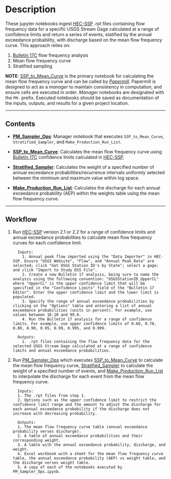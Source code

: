 # Description
These jupyter notebooks ingest [HEC-SSP](https://www.hec.usace.army.mil/software/hec-ssp/) .rpt files containing flow frequency data for a specific USGS Stream Gage calculated at a range of confidence limits and return a series of events, statified by the annual exceedance probability, with discharge based on the mean flow frequency curve. This approach relies on:
   1. [Bulletin 17C](https://pubs.usgs.gov/tm/04/b05/tm4b5.pdf) flow frequency analysis
   2. Mean flow frequency curve
   3. Stratified sampling
   


__NOTE__: [SSP_to_Mean_Curve](SSP_to_Mean_Curve.ipynb) is the primary notebook for calculating the mean flow frequency curve and can be called by [*Papermill*](https://pypi.org/project/papermill/). Papermill is designed to act as a *manager* to maintain consistency in computation, and ensure cells are executed in order. *Manager* notebooks are designated with the `PM-` prefix. Executed notebooks should be saved as documentation of the inputs, outputs, and results for a given project location.

---

## Contents
- [__PM_Sampler_Ops__](PM_Sampler_Ops.ipynb):  Manager notebook that executes `SSP_to_Mean_Curve`, `Stratified_Sampler`, and `Make_Production_Run_List`.

- [__SSP_to_Mean_Curve__](SSP_to_Mean_Curve.ipynb): Calculates the mean flow frequency curve using [Bulletin 17C](https://pubs.usgs.gov/tm/04/b05/tm4b5.pdf) confidence limits calculated in [HEC-SSP](https://www.hec.usace.army.mil/software/hec-ssp/).

- [__Stratified_Sampler__](Stratified_Sampler.ipynb): Calculates the weight of a specified number of annual exceedance probabilities/recurrence intervals uniformly selected between the minimum and maximum value within log space.

- [__Make_Production_Run_List__](Make_Production_Run_List.ipynb): Calculates the discharge for each annual exceedance probability (AEP) within the weights table using the mean flow frequency curve.

---

## Workflow

1. Run [HEC-SSP](https://www.hec.usace.army.mil/software/hec-ssp/) version 2.1 or 2.2 for a range of confidence limits and annual exceedance probabilities to calculate mean flow frequency curves for each confidence limit.

    ```
      Inputs:
        1. Annual peak flow imported using the "Data Importer" in HEC-SSP. Ensure "USGS Website", "Flow", and "Annual Peak Data" are selected; click "Get USGS Station ID's by State"; select a gage; and click "Import to Study DSS File".
        2. Create a new Bulletin 17 analysis, being sure to name the analysis using the following convention: "USGSStationID_UpperCL" where "UpperCL" is the upper confidence limit that will be specified in the "Confidence Limits" field of the "Bulletin 17 Editor". Enter the upper confidence limit and the lower limit is populated. 
        3. Specify the range of annual exceedance probabilities by clicking on the "Options" table and entering a list of annual exceedance probabilities (units in percent). For example, use values between 1E-10 and 99.0.
        4. Run the Bulletin 17 analysis for a range of confidence limits. For example, use upper confidence limits of 0.60, 0.70, 0.80, 0.90, 0.95, 0.99, 0.995, and 0.999.
        
      Outputs:
        1. .rpt files containing the flow frequency data for the selected USGS Stream Gage calculated at a range of confidence limits and annual exceedance probabilities.
    ```
    
    
2. Run [PM_Sampler_Ops](PM_Sampler_Ops.ipynb) which executes [SSP_to_Mean_Curve](SSP_to_Mean_Curve.ipynb) to calculate the mean flow frequency curve, [Stratified_Sampler](Stratified_Sampler.ipynb) to calculate the weight of a specified number of events, and [Make_Production_Run_List](Make_Production_Run_List.ipynb) to interpolate the discharge for each event from the mean flow frequency curve.

    ```
      Inputs:
      1. The .rpt files from step 1.
      2. Options such as the upper confidence limit to restrict the confidence limit range and the amount to adjust the discharge for each annual exceedance probability if the discharge does not increase with decreasing probability.
      
      Outputs:
      1. The mean flow frequency curve table (annual exceedance probability verses discharge).
      2. A table of annual exceedance probabilities and their corresponding weight.
      3. A table with the annual exceedance probability, discharge, and weight.
      4. Excel workbook with a sheet for the mean flow frequency curve table, the annual exceedance probability (AEP) vs weight table, and the discharge verses weight table.
      5. A copy of each of the notebooks executed by PM_Sampler_Ops.ipynb.
      
    ```